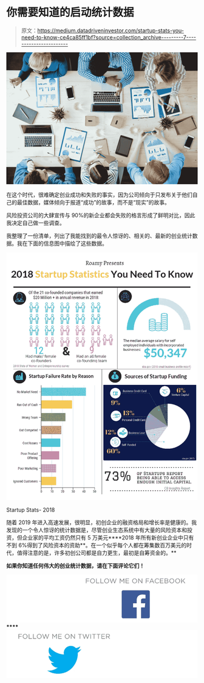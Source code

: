 # 你需要知道的启动统计数据

> 原文：<https://medium.datadriveninvestor.com/startup-stats-you-need-to-know-ce4ca85ff1bf?source=collection_archive---------7----------------------->

![](img/cf62e5a7508414c4ff30461c80f74043.png)

在这个时代，很难确定创业成功和失败的事实，因为公司倾向于只发布关于他们自己的最佳数据，媒体倾向于报道“成功”的故事，而不是“现实”的故事。

风险投资公司的大肆宣传与 90%的新企业都会失败的格言形成了鲜明对比，因此我决定自己做一些调查。

我整理了一份清单，列出了我能找到的最令人惊讶的、相关的、最新的创业统计数据。我在下面的信息图中描绘了这些数据。

![](img/6c605374a50c6a8c0fc2d90571d2b688.png)

Startup Stats- 2018

随着 2019 年进入高速发展，很明显，初创企业的融资格局和增长率是健康的。我发现的一个令人惊讶的统计数据是，尽管创业生态系统中有大量的风险资本和投资，但企业家的平均工资仍然只有 5 万美元****2018 年所有新创业企业中只有不到 6%得到了风险资本的资助**。在一个似乎每个人都在筹集数百万美元的时代，值得注意的是，许多初创公司都是自力更生，最初是自筹资金的。**

**如果你知道任何伟大的创业统计数据，请在下面评论它们！**

**[![](img/5e4422efef716a9cda206d3c9a542c05.png)](https://www.facebook.com/roamywrites/?modal=admin_todo_tour)****[![](img/552d91b5e6ca730f2476757203884708.png)](https://twitter.com/RoamyWrites)**